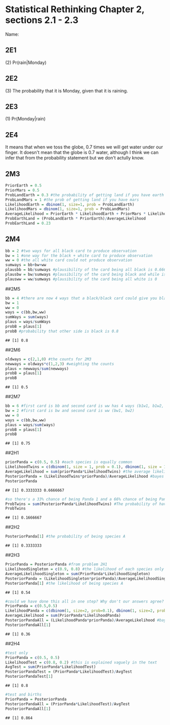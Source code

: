 # Statistical Rethinking Chapter 2, sections 2.1 - 2.3

Name:

## 2E1
(2) Pr(rain|Monday)

## 2E2
(3) The probability that it is Monday, given that it is raining.


## 2E3
(1) Pr(Monday|rain)

## 2E4
It means that when we toss the globe, 0.7 times we will get water under our finger. It doesn't mean that the globe is 0.7 water, although I think we can infer that from the probability statement but we don't actully know.


## 2M3



```r
PriorEarth = 0.5
PriorMars = 0.5
ProbLandEarth = 0.3 #the probability of getting land if you have earth
ProbLandMars = 1 #the prob of getting land if you have mars
LikelihoodEarth = dbinom(1, size=1, prob = ProbLandEarth)
LikelihoodMars = dbinom(1, size=1, prob = ProbLandMars)
AverageLikelihood = PriorEarth * LikelihoodEarth + PriorMars * LikelihoodMars
ProbEarthLand = (ProbLandEarth * PriorEarth)/AverageLikelihood
ProbEarthLand = 0.23
```


## 2M4

```r
bb = 2 #two ways for all black card to produce observation
bw = 1 #one way for the black + white card to produce observation
ww = 0 #the all white card could not produce observation
sumways = bb+bw+ww
plausbb = bb/sumways #plausibility of the card being all black is 0.666
plausbw = bw/sumways #plausibility of the card being black and while is 0.3333
plausww = ww/sumways #plausibility of the card being all white is 0
```


##2M5

```r
bb = 4 #there are now 4 ways that a black/black card could give you black side (each side of each card counts as one way)
bw = 1
ww = 0 
ways = c(bb,bw,ww)
sumWays = sum(ways)
plaus = ways/sumWays
probB = plaus[1] 
probB #probability that other side is black is 0.8
```

```
## [1] 0.8
```


##2M6

```r
oldways = c(2,1,0) #the counts for 2M3
newways = oldways*c(1,2,3) #weighting the counts
plaus = newways/sum(newways)
probB = plaus[1]
probB
```

```
## [1] 0.5
```

##2M7

```r
bb = 6 #first card is bb and second card is ww has 4 ways (b1w1, b1w2, b2w1, b2w2) + second card is bw gives 2 ways (b1w, b2w)
bw = 2 #first card is bw and second card is ww (bw1, bw2)
ww = 0
ways = c(bb,bw,ww)
plaus = ways/sum(ways)
probB = plaus[1]
probB
```

```
## [1] 0.75
```

##2H1

```r
priorPanda = c(0.5, 0.5) #each species is equally common
LikelihoodTwins = c(dbinom(1, size = 1, prob = 0.1), dbinom(1, size = 1, prob = 0.2)) #the likelihoods of each panda species having twins
AverageLikelihood = sum(priorPanda*LikelihoodTwins) #the average likelihood of having twins given an equal chance of being each species
PosteriorPanda = (LikelihoodTwins*priorPanda)/AverageLikelihood #bayes theorem
PosteriorPanda 
```

```
## [1] 0.3333333 0.6666667
```

```r
#so there's a 33% chance of being Panda 1 and a 66% chance of being Panda 2
ProbTwins = sum(PosteriorPanda*LikelihoodTwins) #The probability of having twins is just the probability of being each species * the probability of that species having twins
ProbTwins
```

```
## [1] 0.1666667
```

##2H2

```r
PosteriorPanda[1] #the probability of being species A
```

```
## [1] 0.3333333
```


##2H3

```r
PriorPanda = PosteriorPanda #from problem 2H1
LikelihoodSingleton = c(0.9, 0.8) #the likelihood of each species only giving birth to one
AverageLikelihoodSingleton = sum(PriorPanda*LikelihoodSingleton)
PosteriorPanda = (LikelihoodSingleton*priorPanda)/AverageLikelihoodSingleton
PosteriorPanda[1] #the likelihood of being species A
```

```
## [1] 0.54
```

```r
#could we have done this all in one step? Why don't our answers agree?
PriorPanda = c(0.5,0.5)
LikelihoodPanda = c(dbinom(1, size=2, prob=0.1), dbinom(1, size=2, prob=0.2))
AverageLikelihood = sum(PriorPanda*LikelihoodPanda)
PosteriorPandaAll = (LikelihoodPanda*priorPanda)/AverageLikelihood #bayes theorem
PosteriorPandaAll[1]
```

```
## [1] 0.36
```

##2H4

```r
#test only
PriorPanda = c(0.5, 0.5)
LikelihoodTest = c(0.8, 0.2) #this is explained vaguely in the text
AvgTest = sum(PriorPanda*LikelihoodTest)
PosteriorPandaTest = (PriorPanda*LikelihoodTest)/AvgTest
PosteriorPandaTest[1]
```

```
## [1] 0.8
```

```r
#test and births
PriorPanda = PosteriorPanda
PosteriorPandaAll = (PriorPanda*LikelihoodTest)/AvgTest
PosteriorPandaAll[1]
```

```
## [1] 0.864
```

